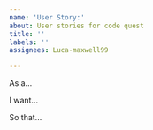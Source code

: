 ```yaml
---
name: 'User Story:'
about: User stories for code quest
title: ''
labels: ''
assignees: Luca-maxwell99

---
```


As a... 

I want...

So that...
